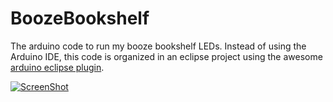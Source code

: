 BoozeBookshelf
==============

The arduino code to run my booze bookshelf LEDs. Instead of using the Arduino IDE, this code is organized in an eclipse project using the awesome [arduino eclipse plugin](http://www.baeyens.it/eclipse/).

[![ScreenShot](https://raw.github.com/jgillick/BoozeBookshelf/master/youtube_screenshot.png)](http://youtu.be/2yeKEu4ycDE)

